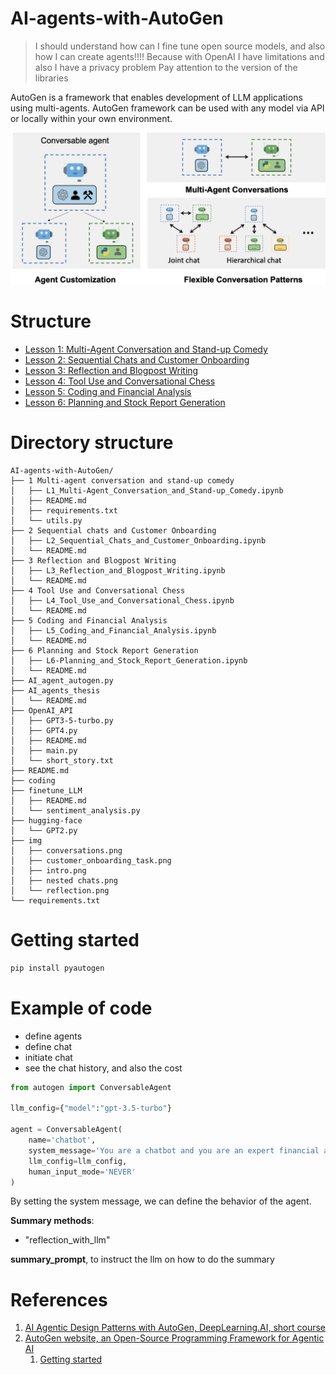 # AI-agents-with-AutoGen
> I should understand how can I fine tune open source models, and also how I can create agents!!!! Because with OpenAI I have limitations and also I have a privacy problem
> Pay attention to the version of the libraries

AutoGen is a framework that enables development of LLM applications using multi-agents. AutoGen framework can be used with any model via API or locally within your own environment.

<img src="img/intro.png" alt="image" width="600"> 

# Structure
- [Lesson 1: Multi-Agent Conversation and Stand-up Comedy](https://github.com/Alessio1599/AI-agents-with-AutoGen/tree/main/1%20Multi-agent%20conversation%20and%20stand-up%20comedy)
- [Lesson 2: Sequential Chats and Customer Onboarding](https://github.com/Alessio1599/AI-agents-with-AutoGen/tree/main/2%20Sequential%20chats)
- [Lesson 3: Reflection and Blogpost Writing](https://github.com/Alessio1599/AI-agents-with-AutoGen/tree/main/3%20Reflection%20and%20Blogpost%20Writing)
- [Lesson 4: Tool Use and Conversational Chess](https://github.com/Alessio1599/AI-agents-with-AutoGen/tree/main/4%20Tool%20Use%20and%20Conversational%20Chess)
- [Lesson 5: Coding and Financial Analysis](https://github.com/Alessio1599/AI-agents-with-AutoGen/tree/main/5%20Coding%20and%20Financial%20Analysis)
- [Lesson 6: Planning and Stock Report Generation](https://github.com/Alessio1599/AI-agents-with-AutoGen/tree/main/6%20Planning%20and%20Stock%20Report%20Generation)

# Directory structure 
```
AI-agents-with-AutoGen/
├── 1 Multi-agent conversation and stand-up comedy
│   ├── L1_Multi-Agent_Conversation_and_Stand-up_Comedy.ipynb
│   ├── README.md
│   ├── requirements.txt
│   └── utils.py
├── 2 Sequential chats and Customer Onboarding
│   ├── L2_Sequential_Chats_and_Customer_Onboarding.ipynb
│   └── README.md
├── 3 Reflection and Blogpost Writing
│   ├── L3_Reflection_and_Blogpost_Writing.ipynb
│   └── README.md
├── 4 Tool Use and Conversational Chess
│   ├── L4_Tool_Use_and_Conversational_Chess.ipynb
│   └── README.md
├── 5 Coding and Financial Analysis
│   ├── L5_Coding_and_Financial_Analysis.ipynb
│   └── README.md
├── 6 Planning and Stock Report Generation
│   ├── L6-Planning_and_Stock_Report_Generation.ipynb
│   └── README.md
├── AI_agent_autogen.py
├── AI_agents_thesis
│   └── README.md
├── OpenAI_API
│   ├── GPT3-5-turbo.py
│   ├── GPT4.py
│   ├── README.md
│   ├── main.py
│   └── short_story.txt
├── README.md
├── coding
├── finetune_LLM
│   ├── README.md
│   └── sentiment_analysis.py
├── hugging-face
│   └── GPT2.py
├── img
│   ├── conversations.png
│   ├── customer_onboarding_task.png
│   ├── intro.png
│   ├── nested chats.png
│   └── reflection.png
└── requirements.txt
```

# Getting started
```bash
pip install pyautogen
```

# Example of code

- define agents
- define chat
- initiate chat
- see the chat history, and also the cost
  
```python
from autogen import ConversableAgent

llm_config={"model":"gpt-3.5-turbo"}

agent = ConversableAgent(
    name='chatbot',
    system_message='You are a chatbot and you are an expert financial advisor'
    llm_config=llm_config,
    human_input_mode='NEVER'
)
```

By setting the system message, we can define the behavior of the agent.

**Summary methods**:
- "reflection_with_llm"

**summary_prompt**, to instruct the llm on how to do the summary

# References
1. [AI Agentic Design Patterns with AutoGen, DeepLearning.AI, short course](https://www.deeplearning.ai/short-courses/ai-agentic-design-patterns-with-autogen/)
2. [AutoGen website, an Open-Source Programming Framework for Agentic AI](https://microsoft.github.io/autogen/)
   1. [Getting started](https://microsoft.github.io/autogen/docs/Getting-Started)